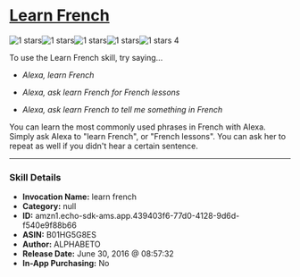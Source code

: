 # [Learn French](http://alexa.amazon.com/#skills/amzn1.echo-sdk-ams.app.439403f6-77d0-4128-9d6d-f540e9f88b66)
![1 stars](../../images/ic_star_black_18dp_1x.png)![1 stars](../../images/ic_star_border_black_18dp_1x.png)![1 stars](../../images/ic_star_border_black_18dp_1x.png)![1 stars](../../images/ic_star_border_black_18dp_1x.png)![1 stars](../../images/ic_star_border_black_18dp_1x.png) 4

To use the Learn French skill, try saying...

* *Alexa, learn French*

* *Alexa, ask learn French for French lessons*

* *Alexa, ask learn French to tell me something in French*

You can learn the most commonly used phrases in French with Alexa. Simply ask Alexa to "learn French", or "French lessons". You can ask her to repeat as well if you didn't hear a certain sentence.

***

### Skill Details

* **Invocation Name:** learn french
* **Category:** null
* **ID:** amzn1.echo-sdk-ams.app.439403f6-77d0-4128-9d6d-f540e9f88b66
* **ASIN:** B01HG5G8ES
* **Author:** ALPHABETO
* **Release Date:** June 30, 2016 @ 08:57:32
* **In-App Purchasing:** No

